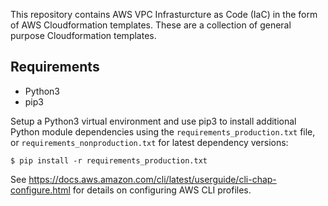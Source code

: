 
This repository contains AWS VPC Infrasturcture as Code (IaC) in the form of AWS Cloudformation templates. These are a collection of general purpose Cloudformation templates.

## Requirements

* Python3
* pip3

Setup a Python3 virtual environment and use pip3 to install additional Python module dependencies using the `requirements_production.txt` file, or `requirements_nonproduction.txt` for latest dependency versions:

    $ pip install -r requirements_production.txt

See https://docs.aws.amazon.com/cli/latest/userguide/cli-chap-configure.html for details on configuring AWS CLI profiles.
